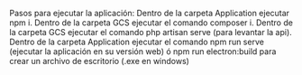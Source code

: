 Pasos para ejecutar la aplicación:
Dentro de la carpeta Application ejecutar npm i.
Dentro de la carpeta GCS ejecutar el comando composer i.
Dentro de la carpeta GCS ejecutar el comando php artisan serve (para levantar la api).
Dentro de la carpeta Application ejecutar el comando npm run serve (ejecutar la aplicación en su versión web) ó npm run electron:build para crear un archivo de escritorio (.exe en windows)
